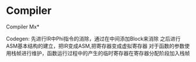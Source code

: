 # Compiler
Compiler Mx*

Codegen:
先进行IR中Phi指令的消除，通过在中间添加Block来消除
之后进行ASM基本结构的建立，把IR变成ASM,把寄存器变成虚拟寄存器
对于函数的参数使用栈帧进行维护，函数运行过程中的产生的临时寄存器在寄存器分配阶段加入栈帧
